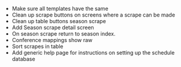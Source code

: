 * Make sure all templates have the same <head>
* Clean up scrape buttons on screens where a scrape can be made
* Clean up table buttons season scrape 
* Add Season scrape detail screen
* On season scrape return to season index.
* Conference mappings show raw
* Sort scrapes in table
* Add generic help page for instructions on setting up the schedule database

